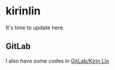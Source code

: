 # kirinlin

It's time to update here.

## GitLab

I also have some codes in [GitLab/Kirin Lin](https://gitlab.com/kirinlin)
